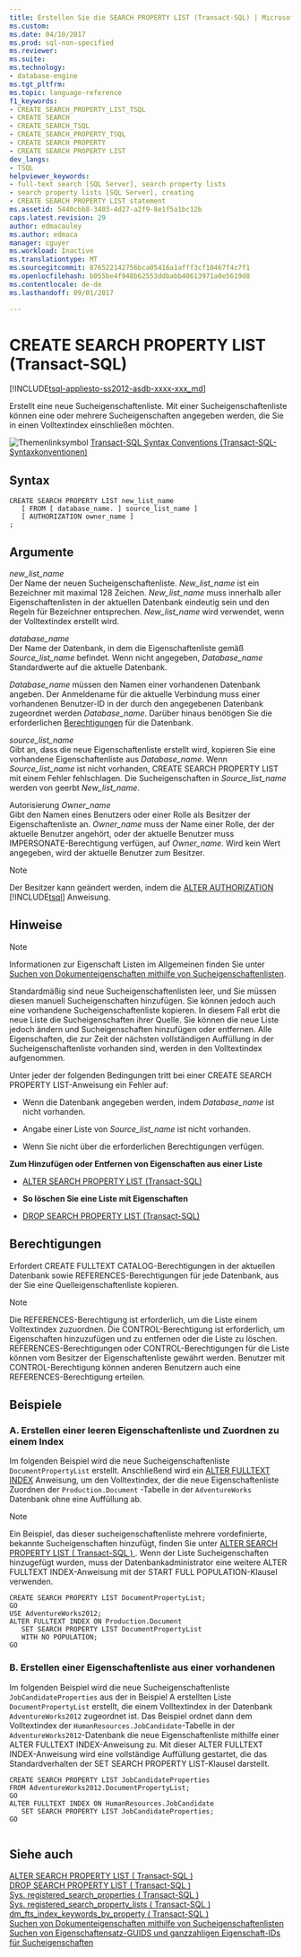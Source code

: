 ```yaml
---
title: Erstellen Sie die SEARCH PROPERTY LIST (Transact-SQL) | Microsoft Docs
ms.custom: 
ms.date: 04/10/2017
ms.prod: sql-non-specified
ms.reviewer: 
ms.suite: 
ms.technology:
- database-engine
ms.tgt_pltfrm: 
ms.topic: language-reference
f1_keywords:
- CREATE_SEARCH_PROPERTY_LIST_TSQL
- CREATE SEARCH
- CREATE_SEARCH_TSQL
- CREATE_SEARCH_PROPERTY_TSQL
- CREATE SEARCH PROPERTY
- CREATE SEARCH PROPERTY LIST
dev_langs:
- TSQL
helpviewer_keywords:
- full-text search [SQL Server], search property lists
- search property lists [SQL Server], creating
- CREATE SEARCH PROPERTY LIST statement
ms.assetid: 5440cbb8-3403-4d27-a2f9-8e1f5a1bc12b
caps.latest.revision: 29
author: edmacauley
ms.author: edmaca
manager: cguyer
ms.workload: Inactive
ms.translationtype: MT
ms.sourcegitcommit: 876522142756bca05416a1afff3cf10467f4c7f1
ms.openlocfilehash: b055be4f948b62553ddbabb40613971a0e5619d8
ms.contentlocale: de-de
ms.lasthandoff: 09/01/2017

---
```

# <a name="create-search-property-list-transact-sql"></a>CREATE SEARCH PROPERTY LIST (Transact-SQL)
[!INCLUDE[tsql-appliesto-ss2012-asdb-xxxx-xxx_md](../../includes/tsql-appliesto-ss2012-asdb-xxxx-xxx-md.md)]

  Erstellt eine neue Sucheigenschaftenliste. Mit einer Sucheigenschaftenliste können eine oder mehrere Sucheigenschaften angegeben werden, die Sie in einen Volltextindex einschließen möchten.  
  
 ![Themenlinksymbol](../../database-engine/configure-windows/media/topic-link.gif "Topic link icon") [Transact-SQL Syntax Conventions (Transact-SQL-Syntaxkonventionen)](../../t-sql/language-elements/transact-sql-syntax-conventions-transact-sql.md)  
  
## <a name="syntax"></a>Syntax  
  
```  
CREATE SEARCH PROPERTY LIST new_list_name  
   [ FROM [ database_name. ] source_list_name ]  
   [ AUTHORIZATION owner_name ]  
;  
```  
  
## <a name="arguments"></a>Argumente  
 *new_list_name*  
 Der Name der neuen Sucheigenschaftenliste. *New_list_name* ist ein Bezeichner mit maximal 128 Zeichen. *New_list_name* muss innerhalb aller Eigenschaftenlisten in der aktuellen Datenbank eindeutig sein und den Regeln für Bezeichner entsprechen. *New_list_name* wird verwendet, wenn der Volltextindex erstellt wird.  
  
 *database_name*  
 Der Name der Datenbank, in dem die Eigenschaftenliste gemäß *Source_list_name* befindet. Wenn nicht angegeben, *Database_name* Standardwerte auf die aktuelle Datenbank.  
  
 *Database_name* müssen den Namen einer vorhandenen Datenbank angeben. Der Anmeldename für die aktuelle Verbindung muss einer vorhandenen Benutzer-ID in der durch den angegebenen Datenbank zugeordnet werden *Database_name*. Darüber hinaus benötigen Sie die erforderlichen [Berechtigungen](#Permissions) für die Datenbank.  
  
 *source_list_name*  
 Gibt an, dass die neue Eigenschaftenliste erstellt wird, kopieren Sie eine vorhandene Eigenschaftenliste aus *Database_name*. Wenn *Source_list_name* ist nicht vorhanden, CREATE SEARCH PROPERTY LIST mit einem Fehler fehlschlagen. Die Sucheigenschaften in *Source_list_name* werden von geerbt *New_list_name*.  
  
 Autorisierung *Owner_name*  
 Gibt den Namen eines Benutzers oder einer Rolle als Besitzer der Eigenschaftenliste an. *Owner_name* muss der Name einer Rolle, der der aktuelle Benutzer angehört, oder der aktuelle Benutzer muss IMPERSONATE-Berechtigung verfügen, auf *Owner_name*. Wird kein Wert angegeben, wird der aktuelle Benutzer zum Besitzer.  
  
> [!NOTE]  
>  Der Besitzer kann geändert werden, indem die [ALTER AUTHORIZATION](../../t-sql/statements/alter-authorization-transact-sql.md) [!INCLUDE[tsql](../../includes/tsql-md.md)] Anweisung.  
  
## <a name="remarks"></a>Hinweise  
  
> [!NOTE]  
>  Informationen zur Eigenschaft Listen im Allgemeinen finden Sie unter [Suchen von Dokumenteigenschaften mithilfe von Sucheigenschaftenlisten](../../relational-databases/search/search-document-properties-with-search-property-lists.md).  
  
 Standardmäßig sind neue Sucheigenschaftenlisten leer, und Sie müssen diesen manuell Sucheigenschaften hinzufügen. Sie können jedoch auch eine vorhandene Sucheigenschaftenliste kopieren. In diesem Fall erbt die neue Liste die Sucheigenschaften ihrer Quelle. Sie können die neue Liste jedoch ändern und Sucheigenschaften hinzufügen oder entfernen. Alle Eigenschaften, die zur Zeit der nächsten vollständigen Auffüllung in der Sucheigenschaftenliste vorhanden sind, werden in den Volltextindex aufgenommen.  
  
 Unter jeder der folgenden Bedingungen tritt bei einer CREATE SEARCH PROPERTY LIST-Anweisung ein Fehler auf:  
  
-   Wenn die Datenbank angegeben werden, indem *Database_name* ist nicht vorhanden.  
  
-   Angabe einer Liste von *Source_list_name* ist nicht vorhanden.  
  
-   Wenn Sie nicht über die erforderlichen Berechtigungen verfügen.  
  
 **Zum Hinzufügen oder Entfernen von Eigenschaften aus einer Liste**  
  
-   [ALTER SEARCH PROPERTY LIST &#40;Transact-SQL&#41;](../../t-sql/statements/alter-search-property-list-transact-sql.md)  
  
-   **So löschen Sie eine Liste mit Eigenschaften**  
  
-   [DROP SEARCH PROPERTY LIST &#40;Transact-SQL&#41;](../../t-sql/statements/drop-search-property-list-transact-sql.md)  
  
##  <a name="Permissions"></a> Berechtigungen  
 Erfordert CREATE FULLTEXT CATALOG-Berechtigungen in der aktuellen Datenbank sowie REFERENCES-Berechtigungen für jede Datenbank, aus der Sie eine Quelleigenschaftenliste kopieren.  
  
> [!NOTE]  
>  Die REFERENCES-Berechtigung ist erforderlich, um die Liste einem Volltextindex zuzuordnen. Die CONTROL-Berechtigung ist erforderlich, um Eigenschaften hinzuzufügen und zu entfernen oder die Liste zu löschen. REFERENCES-Berechtigungen oder CONTROL-Berechtigungen für die Liste können vom Besitzer der Eigenschaftenliste gewährt werden. Benutzer mit CONTROL-Berechtigung können anderen Benutzern auch eine REFERENCES-Berechtigung erteilen.  
  
## <a name="examples"></a>Beispiele  
  
### <a name="a-creating-an-empty-property-list-and-associating-it-with-an-index"></a>A. Erstellen einer leeren Eigenschaftenliste und Zuordnen zu einem Index  
 Im folgenden Beispiel wird die neue Sucheigenschaftenliste `DocumentPropertyList` erstellt. Anschließend wird ein [ALTER FULLTEXT INDEX](../../t-sql/statements/alter-fulltext-index-transact-sql.md) Anweisung, um den Volltextindex, der die neue Eigenschaftenliste Zuordnen der `Production.Document` -Tabelle in der `AdventureWorks` Datenbank ohne eine Auffüllung ab.  
  
> [!NOTE]  
>  Ein Beispiel, das dieser sucheigenschaftenliste mehrere vordefinierte, bekannte Sucheigenschaften hinzufügt, finden Sie unter [ALTER SEARCH PROPERTY LIST &#40; Transact-SQL &#41; ](../../t-sql/statements/alter-search-property-list-transact-sql.md). Wenn der Liste Sucheigenschaften hinzugefügt wurden, muss der Datenbankadministrator eine weitere ALTER FULLTEXT INDEX-Anweisung mit der START FULL POPULATION-Klausel verwenden.  
  
```  
CREATE SEARCH PROPERTY LIST DocumentPropertyList;  
GO  
USE AdventureWorks2012;  
ALTER FULLTEXT INDEX ON Production.Document   
   SET SEARCH PROPERTY LIST DocumentPropertyList  
   WITH NO POPULATION;   
GO   
```  
  
### <a name="b-creating-a-property-list-from-an-existing-one"></a>B. Erstellen einer Eigenschaftenliste aus einer vorhandenen  
 Im folgenden Beispiel wird die neue Sucheigenschaftenliste `JobCandidateProperties` aus der in Beispiel A erstellten Liste `DocumentPropertyList` erstellt, die einem Volltextindex in der Datenbank `AdventureWorks2012` zugeordnet ist. Das Beispiel ordnet dann dem Volltextindex der `HumanResources.JobCandidate`-Tabelle in der `AdventureWorks2012`-Datenbank die neue Eigenschaftenliste mithilfe einer ALTER FULLTEXT INDEX-Anweisung zu. Mit dieser ALTER FULLTEXT INDEX-Anweisung wird eine vollständige Auffüllung gestartet, die das Standardverhalten der SET SEARCH PROPERTY LIST-Klausel darstellt.  
  
```  
CREATE SEARCH PROPERTY LIST JobCandidateProperties 
FROM AdventureWorks2012.DocumentPropertyList;  
GO  
ALTER FULLTEXT INDEX ON HumanResources.JobCandidate   
   SET SEARCH PROPERTY LIST JobCandidateProperties;  
GO  
  
```  
  
## <a name="see-also"></a>Siehe auch  
 [ALTER SEARCH PROPERTY LIST &#40; Transact-SQL &#41;](../../t-sql/statements/alter-search-property-list-transact-sql.md)   
 [DROP SEARCH PROPERTY LIST &#40; Transact-SQL &#41;](../../t-sql/statements/drop-search-property-list-transact-sql.md)   
 [Sys. registered_search_properties &#40; Transact-SQL &#41;](../../relational-databases/system-catalog-views/sys-registered-search-properties-transact-sql.md)   
 [Sys. registered_search_property_lists &#40; Transact-SQL &#41;](../../relational-databases/system-catalog-views/sys-registered-search-property-lists-transact-sql.md)   
 [dm_fts_index_keywords_by_property &#40; Transact-SQL &#41;](../../relational-databases/system-dynamic-management-views/sys-dm-fts-index-keywords-by-property-transact-sql.md)   
 [Suchen von Dokumenteigenschaften mithilfe von Sucheigenschaftenlisten](../../relational-databases/search/search-document-properties-with-search-property-lists.md)   
 [Suchen von Eigenschaftensatz-GUIDS und ganzzahligen Eigenschaft-IDs für Sucheigenschaften](../../relational-databases/search/find-property-set-guids-and-property-integer-ids-for-search-properties.md)  
  
  

